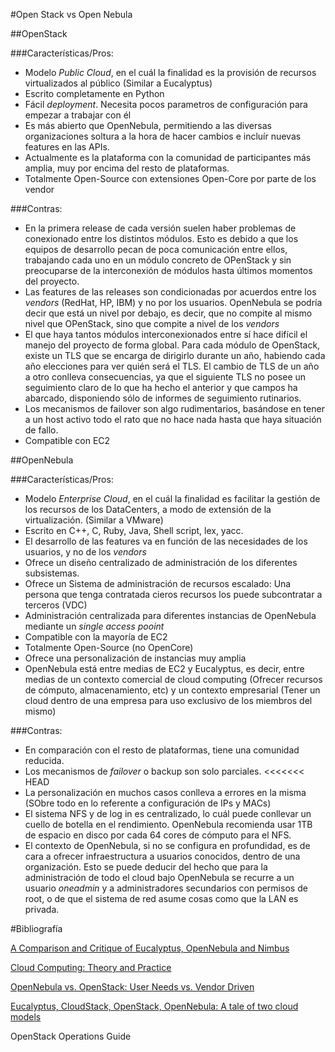#Open Stack vs Open Nebula

##OpenStack

###Características/Pros:
- Modelo *Public Cloud*, en el cuál la finalidad es la provisión de recursos virtualizados al público (Similar a Eucalyptus)
- Escrito completamente en Python
- Fácil *deployment*. Necesita pocos parametros de configuración para empezar a trabajar con él
- Es más abierto que OpenNebula, permitiendo a las diversas organizaciones soltura a la hora de hacer cambios e incluír nuevas features en las APIs.
- Actualmente es la plataforma con la comunidad de participantes más amplia, muy por encima del resto de plataformas.
- Totalmente Open-Source con extensiones Open-Core por parte de los vendor

###Contras:
- En la primera release de cada versión suelen haber problemas de conexionado entre los distintos módulos. Esto es debido a que los equipos de desarrollo pecan de poca comunicación entre ellos, trabajando cada uno en un módulo concreto de OPenStack y sin preocuparse de la interconexión de módulos hasta últimos momentos del proyecto.
- Las features de las releases son condicionadas por acuerdos entre los *vendors* (RedHat, HP, IBM) y no por los usuarios. OpenNebula se podría decir que está un nivel por debajo, es decir, que no compite al mismo nivel que OPenStack, sino que compite a nivel de los *vendors*
- El que haya tantos módulos interconexionados entre sí hace difícil el manejo del proyecto de forma global. Para cada módulo de OpenStack, existe un TLS que se encarga de dirigirlo durante un año, habiendo cada año elecciones para ver quién será el TLS. El cambio de TLS de un año a otro conlleva consecuencias, ya que el siguiente TLS no posee un seguimiento claro de lo que ha hecho el anterior y que campos ha abarcado, disponiendo sólo de informes de seguimiento rutinarios.
- Los mecanismos de failover son algo rudimentarios, basándose en tener a un host activo todo el rato que no hace nada hasta que haya situación de fallo.
- Compatible con EC2


##OpenNebula

###Características/Pros:
- Modelo *Enterprise Cloud*, en el cuál la finalidad es facilitar la gestión de los recursos de los DataCenters, a modo de extensión de la virtualización. (Similar a VMware)
- Escrito en C++, C, Ruby, Java, Shell script, lex, yacc.
- El desarrollo de las features va en función de las necesidades de los usuarios, y no de los *vendors*
- Ofrece un diseño centralizado de administración de los diferentes subsistemas.
- Ofrece un Sistema de administración de recursos escalado: Una persona que tenga contratada cieros recursos los puede subcontratar a terceros (VDC)
- Administración centralizada para diferentes instancias de OpenNebula mediante un *single access pooint*
- Compatible con la mayoría de EC2
- Totalmente Open-Source (no OpenCore)
- Ofrece una personalización de instancias muy amplia
- OpenNebula está entre medias de EC2 y Eucalyptus, es decir, entre medias de un contexto comercial de cloud computing (Ofrecer recursos de cómputo, almacenamiento, etc) y un contexto empresarial (Tener un cloud dentro de una empresa para uso exclusivo de los miembros del mismo)

###Contras:
- En comparación con el resto de plataformas, tiene una comunidad reducida.
- Los mecanismos de *failover* o backup son solo parciales.
<<<<<<< HEAD
- La personalización en muchos casos conlleva a errores en la misma (SObre todo en lo referente a configuración de IPs y MACs)
- El sistema NFS y de log in es centralizado, lo cuál puede conllevar un cuello de botella en el rendimiento. OpenNebula recomienda usar 1TB de espacio en disco por cada 64 cores de cómputo para el NFS.
- El contexto de OpenNebula, si no se configura en profundidad, es de cara a ofrecer infraestructura a usuarios conocidos, dentro de una organización. Esto se puede deducir del hecho que para la administración de todo el cloud bajo OpenNebula se recurre a un usuario *oneadmin* y a administradores secundarios con permisos de root, o de que el sistema de red asume cosas como que la LAN es privada.



#Bibliografía

[A Comparison and Critique of Eucalyptus, OpenNebula and Nimbus](http://ccl.cse.nd.edu/research/papers/psempoli-cloudcom.pdf)

[Cloud Computing: Theory and Practice](http://books.google.es/books?id=mpcBw1OnyIgC&printsec=frontcover&hl=es&source=gbs_ge_summary_r&cad=0#v=onepage&q&f=false)

[OpenNebula vs. OpenStack: User Needs vs. Vendor Driven](http://opennebula.org/opennebula-vs-openstack-user-needs-vs-vendor-driven/)

[Eucalyptus, CloudStack, OpenStack, OpenNebula: A tale of two cloud models](http://opennebula.org/eucalyptus-cloudstack-openstack-and-opennebula-a-tale-of-two-cloud-models/)

OpenStack Operations Guide

